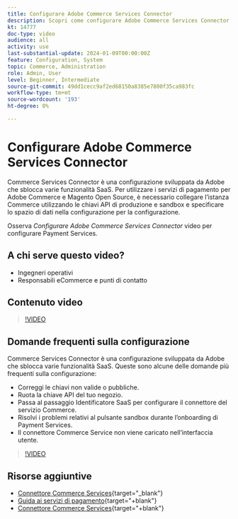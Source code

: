 ```yaml
---
title: Configurare Adobe Commerce Services Connector
description: Scopri come configurare Adobe Commerce Services Connector per l’utilizzo con i prodotti SaaS di Commerce e come risolvere i problemi comuni.
kt: 14777
doc-type: video
audience: all
activity: use
last-substantial-update: 2024-01-09T00:00:00Z
feature: Configuration, System
topic: Commerce, Administration
role: Admin, User
level: Beginner, Intermediate
source-git-commit: 49dd1cecc9af2ed68150a8385e7800f35ca983fc
workflow-type: tm+mt
source-wordcount: '193'
ht-degree: 0%

---
```


# Configurare Adobe Commerce Services Connector

Commerce Services Connector è una configurazione sviluppata da Adobe che sblocca varie funzionalità SaaS. Per utilizzare i servizi di pagamento per Adobe Commerce e Magento Open Source, è necessario collegare l’istanza Commerce utilizzando le chiavi API di produzione e sandbox e specificare lo spazio di dati nella configurazione per la configurazione.

Osserva _Configurare Adobe Commerce Services Connector_ video per configurare Payment Services.

## A chi serve questo video?

- Ingegneri operativi
- Responsabili eCommerce e punti di contatto

## Contenuto video

>[!VIDEO](https://video.tv.adobe.com/v/3425958?learn=on)

## Domande frequenti sulla configurazione

Commerce Services Connector è una configurazione sviluppata da Adobe che sblocca varie funzionalità SaaS. Queste sono alcune delle domande più frequenti sulla configurazione:

- Correggi le chiavi non valide o pubbliche.
- Ruota la chiave API del tuo negozio.
- Passa al passaggio Identificatore SaaS per configurare il connettore del servizio Commerce.
- Risolvi i problemi relativi al pulsante sandbox durante l’onboarding di Payment Services.
- Il connettore Commerce Service non viene caricato nell’interfaccia utente.

>[!VIDEO](https://video.tv.adobe.com/v/3425959?learn=on)

## Risorse aggiuntive

- [Connettore Commerce Services](https://experienceleague.adobe.com/docs/commerce-merchant-services/user-guides/integration-services/saas.html){target="_blank"}
- [Guida ai servizi di pagamento](https://experienceleague.adobe.com/docs/commerce-merchant-services/payment-services/guide-overview.html){target="+blank"}
- [Connettore Commerce Services](https://experienceleague.adobe.com/docs/commerce-merchant-services/user-guides/integration-services/saas.html){target="+blank"}
